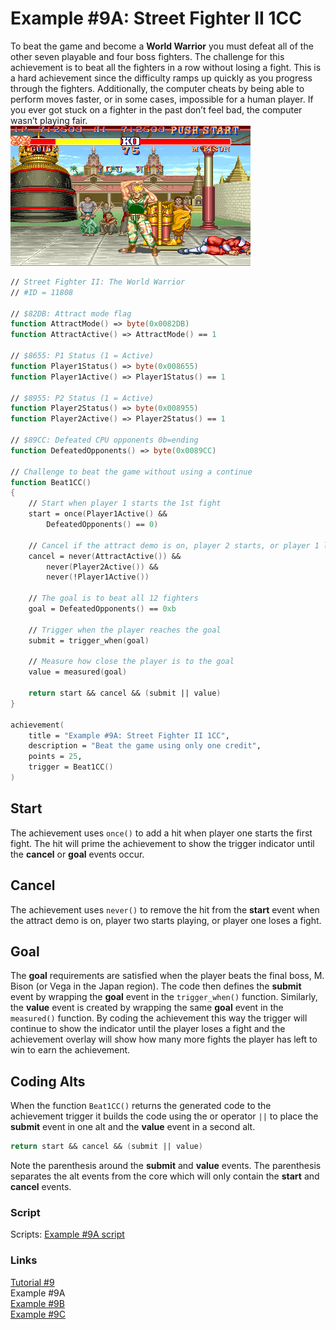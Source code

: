# Example #9A: Street Fighter II 1CC
To beat the game and become a **World Warrior** you must defeat all of the other seven playable and four boss fighters. The challenge for this achievement is to beat all the fighters in a row without losing a fight. This is a hard achievement since the difficulty ramps up quickly as you progress through the fighters.  Additionally, the computer cheats by being able to perform moves faster, or in some cases, impossible for a human player.  If you ever got stuck on a fighter in the past don’t feel bad, the computer wasn’t playing fair.<br>
![Street Fighter II: The World Warrior Guile Wins](Street_Fighter_2_Guile_Wins.png)<br>
 
```fsharp
// Street Fighter II: The World Warrior
// #ID = 11808

// $82DB: Attract mode flag
function AttractMode() => byte(0x0082DB)
function AttractActive() => AttractMode() == 1

// $8655: P1 Status (1 = Active)
function Player1Status() => byte(0x008655)
function Player1Active() => Player1Status() == 1

// $8955: P2 Status (1 = Active)
function Player2Status() => byte(0x008955)
function Player2Active() => Player2Status() == 1

// $89CC: Defeated CPU opponents 0b=ending
function DefeatedOpponents() => byte(0x0089CC)

// Challenge to beat the game without using a continue
function Beat1CC()
{
    // Start when player 1 starts the 1st fight
    start = once(Player1Active() && 
        DefeatedOpponents() == 0)    
    
    // Cancel if the attract demo is on, player 2 starts, or player 1 loses a fight
    cancel = never(AttractActive()) && 
        never(Player2Active()) && 
        never(!Player1Active())
        
    // The goal is to beat all 12 fighters
    goal = DefeatedOpponents() == 0xb
    
    // Trigger when the player reaches the goal
    submit = trigger_when(goal)
        
    // Measure how close the player is to the goal
    value = measured(goal)
    
    return start && cancel && (submit || value)
}

achievement(
    title = "Example #9A: Street Fighter II 1CC", 
    description = "Beat the game using only one credit", 
    points = 25,
    trigger = Beat1CC()
)
```
## Start
The achievement uses ```once()``` to add a hit when player one starts the first fight.  The hit will prime the achievement to show the trigger indicator until the **cancel** or **goal** events occur.
## Cancel
The achievement uses ```never()``` to remove the hit from the **start** event when the attract demo is on, player two starts playing, or player one loses a fight.
## Goal
The **goal** requirements are satisfied when the player beats the final boss, M. Bison (or Vega in the Japan region). The code then defines the **submit** event by wrapping the **goal** event in the ```trigger_when()``` function.  Similarly, the **value** event is created by wrapping the same **goal** event in the ``` measured()``` function.  By coding the achievement this way the trigger will continue to show the indicator until the player loses a fight and the achievement overlay will show how many more fights the player has left to win to earn the achievement.
## Coding Alts
When the function ```Beat1CC()``` returns the generated code to the achievement trigger it builds the code using the or operator ```||``` to place the **submit** event in one alt and the **value** event in a second alt.<br>
```fsharp
return start && cancel && (submit || value)
```
Note the parenthesis around the **submit** and **value** events.  The parenthesis separates the alt events from the core which will only contain the **start** and **cancel** events.<br>
### Script
Scripts: [Example #9A script](Street_Fighter_II_The_World_Warrior_Example_9A.rascript) <br>
### Links
[Tutorial #9](readme.md) <br>
Example #9A<br>
[Example #9B](Example_9B.md) <br>
[Example #9C](Example_9C.md) <br>